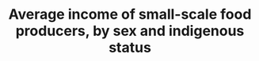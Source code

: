---
data_non_statistical: true
goal_meta_link: http://unstats.un.org/sdgs/files/metadata-compilation/Metadata-Goal-2.pdf
graph_title: Average income of small-scale food producers, by sex and indigenous status
graph_type: line
has_metadata: false
indicator: 2.3.2
indicator_name: Average income of small-scale food producers, by sex and indigenous
  status
indicator_sort_order: 02-03-02
indicator_variable: null
layout: indicator
national_geographical_coverage: United States
permalink: /2-3-2/
published: true
reporting_status: notstarted
sdg_goal: 2
source_active_1: true
source_notes_1: null
source_title_1: null
target: By 2030, double the agricultural productivity and incomes of small-scale food
  producers, in particular women, indigenous peoples, family farmers, pastoralists
  and fishers, including through secure and equal access to land, other productive
  resources and inputs, knowledge, financial services, markets and opportunities for
  value addition and nonfarm employment.
target_id: '2.3'
title: Average income of small-scale food producers, by sex and indigenous status
un_custodial_agency: 'FAO (Partnering Agencies: World Bank)'
un_designated_tier: '3'
variable_description: null
variable_notes: null
---